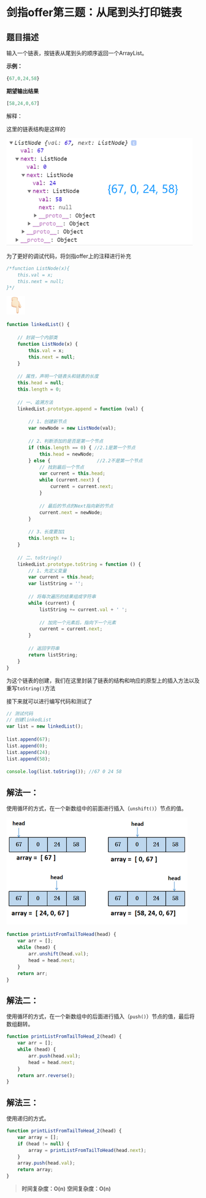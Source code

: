 # 剑指offer第三题：从尾到头打印链表

## 题目描述
输入一个链表，按链表从尾到头的顺序返回一个ArrayList。

**示例：**

```js
{67,0,24,58}
```

**期望输出结果**

```js
[58,24,0,67]
```

解释：

这里的链表结构是这样的

<img src="images/image-20200119153013978.png" alt="image-20200119153013978" style="zoom:80%;" />

为了更好的调试代码，将剑指offer上的注释进行补充

```js
/*function ListNode(x){
    this.val = x;
    this.next = null;
}*/
```

![img](images/853678E9.png)

```js
function linkedList() {

    // 封装一个内部类
    function ListNode(x) {
        this.val = x;
        this.next = null;
    }

    // 属性，声明一个链表头和链表的长度
    this.head = null;
    this.length = 0;

    // 一、追溯方法
    linkedList.prototype.append = function (val) {

        // 1、创建新节点
        var newNode = new ListNode(val);

        // 2、判断添加的是否是第一个节点
        if (this.length == 0) { //2.1是第一个节点
            this.head = newNode;
        } else {                 //2.2不是第一个节点
            // 找到最后一个节点
            var current = this.head;
            while (current.next) {
                current = current.next;
            }

            // 最后的节点的Next指向新的节点
            current.next = newNode;
        }

        // 3、长度要加1
        this.length += 1;
    }

    // 二、toString()
    linkedList.prototype.toString = function () {
        // 1、先定义变量
        var current = this.head;
        var listString = '';

        // 将每次遍历的结果组成字符串
        while (current) {
            listString += current.val + ' ';

            // 加完一个元素后，指向下一个元素
            current = current.next;
        }

        // 返回字符串
        return listString;
    }
}
```

为这个链表的创建，我们在这里封装了链表的结构和响应的原型上的插入方法以及重写`toString()`方法

接下来就可以进行编写代码和测试了

```js
// 测试代码
// 创建linkedList
var list = new linkedList();

list.append(67);
list.append(0);
list.append(24);
list.append(58);

console.log(list.toString()); //67 0 24 58 
```



## 解法一：

使用循环的方式，在一个新数组中的前面进行插入（`unshift()`）节点的值。

<img src="images/image-20200119155011339.png" alt="image-20200119155011339" style="zoom:67%;" />

```js
function printListFromTailToHead(head) {
    var arr = [];
    while (head) {
        arr.unshift(head.val);
        head = head.next;
    }
    return arr;
}
```

## 解法二：

使用循环的方式，在一个新数组中的后面进行插入（`push()`）节点的值，最后将数组翻转。

```js
function printListFromTailToHead_2(head) {
    var arr = [];
    while (head) {
        arr.push(head.val);
        head = head.next;
    }
    return arr.reverse();
}
```

## 解法三：

使用递归的方式。

```js
function printListFromTailToHead_2(head) {
    var array = [];
    if (head != null) {
        array = printListFromTailToHead(head.next);
    }
    array.push(head.val); 
    return array;
}
```



> **时间复杂度：O(n)**
> **空间复杂度：O(n)**